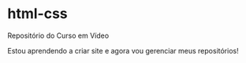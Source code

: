 # html-css
 Repositório do Curso em Vídeo


Estou aprendendo a criar site e agora vou gerenciar meus repositórios!
